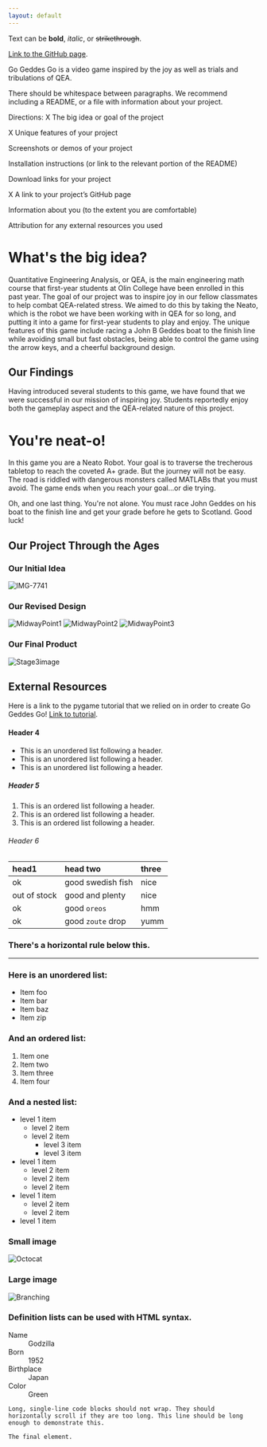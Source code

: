 ```yaml
---
layout: default
---
```


Text can be **bold**, _italic_, or ~~strikethrough~~.

[Link to the GitHub page](https://github.com/olincollege/GoGeddesGo).

Go Geddes Go is a video game inspired by the joy as well as trials and tribulations of QEA. 

There should be whitespace between paragraphs. We recommend including a README, or a file with information about your project.

Directions:
X The big idea or goal of the project

X Unique features of your project

Screenshots or demos of your project

Installation instructions (or link to the relevant portion of the README)

Download links for your project

X A link to your project’s GitHub page

Information about you (to the extent you are comfortable)

Attribution for any external resources you used

# What's the big idea?

Quantitative Engineering Analysis, or QEA, is the main engineering math course that first-year students at Olin College have been enrolled in this past year. The goal of our project was to inspire joy in our fellow classmates to help combat QEA-related stress. We aimed to do this by taking the Neato, which is the robot we have been working with in QEA for so long, and putting it into a game for first-year students to play and enjoy. The unique features of this game include racing a John B Geddes boat to the finish line while avoiding small but fast obstacles, being able to control the game using the arrow keys, and a cheerful background design.


## Our Findings

Having introduced several students to this game, we have found that we were successful in our mission of inspiring joy. Students reportedly enjoy both the gameplay aspect and the QEA-related nature of this project.


# You're neat-o!

In this game you are a Neato Robot. Your goal is to traverse the trecherous tabletop to reach the coveted A+ grade.
But the journey will not be easy. The road is riddled with dangerous monsters called MATLABs that you must avoid.
The game ends when you reach your goal...or die trying.

Oh, and one last thing. You're not alone. You must race John Geddes on his boat to the finish line 
and get your grade before he gets to Scotland. Good luck!


## Our Project Through the Ages

### Our Initial Idea
![IMG-7741](https://user-images.githubusercontent.com/123430221/235363009-a390030a-3b29-4761-ae0d-251247278038.jpg)

### Our Revised Design
![MidwayPoint1](https://user-images.githubusercontent.com/123430221/235361879-d1fef647-0eba-473a-a8ce-c74f0584c5f5.jpg)
![MidwayPoint2](https://user-images.githubusercontent.com/123430221/235361891-39ffe8d1-cd3e-41ac-9ef1-3396b039a822.jpg)
![MidwayPoint3](https://user-images.githubusercontent.com/123430221/235361897-f979959e-f3f2-454a-872a-f236e967026a.jpg)

### Our Final Product
![Stage3image](https://user-images.githubusercontent.com/123430221/235363047-342e6476-e93c-44b4-af34-996fa666fc16.jpg)

## External Resources

Here is a link to the pygame tutorial that we relied on in order to create Go Geddes Go! 
[Link to tutorial](https://realpython.com/pygame-a-primer/).


#### Header 4

*   This is an unordered list following a header.
*   This is an unordered list following a header.
*   This is an unordered list following a header.

##### Header 5

1.  This is an ordered list following a header.
2.  This is an ordered list following a header.
3.  This is an ordered list following a header.

###### Header 6

| head1        | head two          | three |
|:-------------|:------------------|:------|
| ok           | good swedish fish | nice  |
| out of stock | good and plenty   | nice  |
| ok           | good `oreos`      | hmm   |
| ok           | good `zoute` drop | yumm  |

### There's a horizontal rule below this.

* * *

### Here is an unordered list:

*   Item foo
*   Item bar
*   Item baz
*   Item zip

### And an ordered list:

1.  Item one
1.  Item two
1.  Item three
1.  Item four

### And a nested list:

- level 1 item
  - level 2 item
  - level 2 item
    - level 3 item
    - level 3 item
- level 1 item
  - level 2 item
  - level 2 item
  - level 2 item
- level 1 item
  - level 2 item
  - level 2 item
- level 1 item

### Small image

![Octocat](https://github.githubassets.com/images/icons/emoji/octocat.png)

### Large image

![Branching](https://guides.github.com/activities/hello-world/branching.png)


### Definition lists can be used with HTML syntax.

<dl>
<dt>Name</dt>
<dd>Godzilla</dd>
<dt>Born</dt>
<dd>1952</dd>
<dt>Birthplace</dt>
<dd>Japan</dd>
<dt>Color</dt>
<dd>Green</dd>
</dl>

```
Long, single-line code blocks should not wrap. They should horizontally scroll if they are too long. This line should be long enough to demonstrate this.
```

```
The final element.
```
